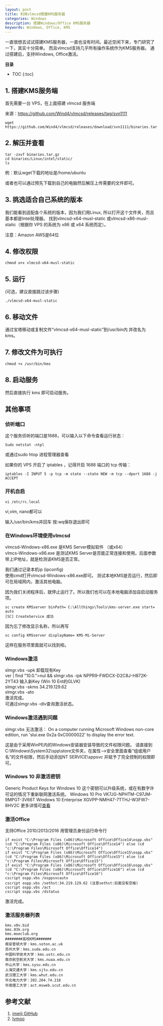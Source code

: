```yaml
---
layout: post
title: 利用vlmcsd搭建KMS服务器
categories: Windows
description: 搭建Windows/Office KMS服务器
keywords: Windows, Office, KMS
---
```


一直很想去试试搭建KMS服务器，一直也没有时间。最近空闲下来，专门研究了一下，其实十分简单。
而且vlmcsd支持几乎所有操作系统作为KMS服务器。
通过搭建后，支持Windows, Office激活。


**目录**

* TOC
{:toc}

## 1. 搭建KMS服务端

首先需要一台 VPS，在上面搭建 vlmcsd 服务端

来源：https://github.com/Wind4/vlmcsd/releases/tag/svn1111

```
wget https://github.com/Wind4/vlmcsd/releases/download/svn1111/binaries.tar.gz
```

## 2. 解压并查看
```
tar -zxvf binaries.tar.gz
cd binaries/Linux/intel/static/
ls
```

例：默认wget下载的地址是/home/ubuntu

或者也可以通过预先下载到自己的电脑然后解压上传需要的文件即可。

## 3. 挑选适合自己系统的版本
我们能看到适配各个系统的版本，因为我们用Linux, 所以打开这个文件夹，而且基本都是Intel处理器。
找到vlmcsd-x64-musl-static 或vlmcsd-x86-musl-static（根据你 VPS 的系统为 x86 或 x64 系统而定）。

注意：Amazon AWS是64位

## 4. 修改权限
```
chmod u+x vlmcsd-x64-musl-static 
```

## 5. 运行
(可选，建议直接跳过该步骤)
```
./vlmcsd-x64-musl-static
```

## 6. 移动文件
通过宝塔移动或复制文件“vlmcsd-x64-musl-static”到/usr/bin内
并改名为kms。

## 7. 修改文件为可执行
```
chmod +x /usr/bin/kms
```
## 8. 启动服务
然后直接执行 kms 即可启动服务。

## 其他事项

### 侦听端口
这个服务侦听的端口是1688，可以输入以下命令查看运行状态：
```
Sudo netstat -ntpl
```

或通过sudo htop 进程管理器查看

如果你的 VPS 开启了 iptables ，记得开启 1688 端口的 tcp 传输：
```
iptables -I INPUT 5 -p tcp -m state --state NEW -m tcp --dport 1688 -j ACCEPT
```

### 开机自启
```
vi /etc/rc.local
```
vi,vim, nano都可以

输入/usr/bin/kms并回车
按:wq保存退出即可  

### 在Windows环境使用vlmcsd
vlmcsd-Windows-x86.exe 是KMS Server模拟软件  （或x64）  
vlmcs-Windows-x86.exe 是测试KMS Server是否能正常连接和使用。后面参数带上IP地址，就是检测该KMS是否正常。

我们通过记录本机ip (ipconfig)  
使用cmd打开vlmcsd-Windows-x86.exe即可。
测试本地KMS是否运行，然后即可在局域网内，激活其他电脑。

因为我们关闭程序后，就停止运行了。所以我们也可以在本地电脑添加自启动服务项。  
```
sc create KMSserver binPath= C:\Allthings\Tools\kms-server.exe start= auto
[SC] CreateService 成功
```
因为忘了修改显示名称，所以再写
```
sc config KMSserver displayName= KMS-Mi-Server
```
这样在服务项里面就可以找到啦。



### Windows激活
slmgr.vbs -upk 卸载现有Key  
ver | find "10.0.">nul && slmgr.vbs -ipk NPPR9-FWDCX-D2C8J-H872K-2YT43
输入新Key (Win 10 Ent的GLVK)  
slmgr.vbs -skms 34.219.129.62  
slmgr.vbs -ato  
激活完成。  
可通过slmgr.vbs -dlv查询激活状态。  

### Windows激活遇到问题
slmgr.vbs 无法激活：
On a computer running Microsoft Windows non-core edition, run 'slui.exe 0x2a 0xC0000022' to display the error text.

这是由于采用WinPE内的Windows安装器安装导致的文件权限问题。
请直接到C:\Windows\System32\spp\store文件夹，在属性-->安全里面查看“组或用户名”的文件权限，然后手动添加NT SERVICE\sppsvc 并赋予了完全控制的权限即可。

### Windows 10 非激活密钥
Generic Product Keys for Windows 10
这个密钥可以升级系统，或在有数字许可证的情况下重新联网激活系统。
Windows 10 Pro	VK7JG-NPHTM-C97JM-9MPGT-3V66T
Windows 10 Enterprise	XGVPP-NMH47-7TTHJ-W3FW7-8HV2C
更多详情可[查看](https://www.winhelponline.com/blog/windows-10-generic-products-keys-list/)


### 激活Office
支持Office 2010/2013/2016
用管理员身份运行命令行

```
if exist "C:\Program Files (x86)\Microsoft Office\Office14\ospp.vbs" (cd "C:\Program Files (x86)\Microsoft Office\Office14") else (cd "c:\Program Files\Microsoft Office\Office14")
if exist "C:\Program Files (x86)\Microsoft Office\Office15\ospp.vbs" (cd "C:\Program Files (x86)\Microsoft Office\Office15") else (cd "c:\Program Files\Microsoft Office\Office15")
if exist "C:\Program Files (x86)\Microsoft Office\Office16\ospp.vbs" (cd "C:\Program Files (x86)\Microsoft Office\Office16") else (cd "c:\Program Files\Microsoft Office\Office16")
cscript ospp.vbs /osppsvcauto
cscript ospp.vbs /sethst:34.219.129.62 (注意sethst:后面没有空格)
cscript ospp.vbs /act
cscript ospp.vbs /dstatus
```

激活完成。

### 激活服务器列表
```
kms.v0v.bid
kms.03k.org
kms.moeclub.org
########高校KMS#######
南安普顿大学：kms.soton.ac.uk
苏州大学：kms.suda.edu.cn
中国科学技术大学：kms.ustc.edu.cn
南京航空航天大学：kms.nuaa.edu.cn
中山大学：kms.sysu.edu.cn  
上海交通大学：kms.sjtu.edu.cn
武汉理工大学：kms.whut.edu.cn
华北电力大学：202.204.74.218
华南理工大学：act.msweb.scut.edu.cn
```

## 参考文献
1. [imeiji GitHub](https://imeiji.github.io/2018/02/08/%E5%88%A9%E7%94%A8vlmcsd%E6%90%AD%E5%BB%BAKMS%E6%BF%80%E6%B4%BB%E6%9C%8D%E5%8A%A1%E5%99%A8/)  
2. [lvmoo](https://wwww.lvmoo.com/517.love)
